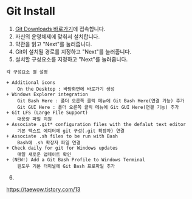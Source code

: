 # Git Install
1. [Git Downloads 바로가기](https://git-scm.com/downloads)에 접속합니다.
2. 자신의 운영체제에 맞춰서 설치합니다.
3. 약관을 읽고 "Next"를 눌러줍니다.
4. Git이 설치될 경로를 지정하고 "Next"를 눌러줍니다.
5. 설치할 구성요소를 지정하고 "Next"를 눌러줍니다.
```
각 구성요소 별 설명

+ Additional icons
    On the Desktop : 바탕화면에 바로가기 생성
+ Windows Explorer integration
    Git Bash Here : 폴더 오른쪽 클릭 메뉴에 Git Bash Here(연결 기능) 추가
    Git GUI Here : 폴더 오른쪽 클릭 메뉴에 Git GUI Here(연결 기능) 추가
+ Git LFS (Large File Support)
    대용량 파일 지원
+ Associate .git* configuration files with the defalut text editor
    기본 텍스트 에디터에 git 구성(.git 확장자) 연결
+ Associate .sh files to be run with Bash
    Bash에 .sh 확장자 파일 연결
+ Check daily for git for Windows updates
    매일 새로운 업데이트 확인
+ (NEW!) Add a Git Bash Profile to Windows Terminal
    윈도우 기본 터미널에 Git Bash 프로파일 추가
```
6. 


https://taewow.tistory.com/13
